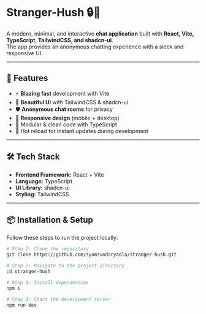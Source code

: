 # Stranger-Hush 🔒💬

A modern, minimal, and interactive **chat application** built with **React, Vite, TypeScript, TailwindCSS, and shadcn-ui**.  
The app provides an anonymous chatting experience with a sleek and responsive UI.

---

## 🚀 Features

- ⚡ **Blazing fast** development with Vite  
- 🎨 **Beautiful UI** with TailwindCSS & shadcn-ui  
- 🛡️ **Anonymous chat rooms** for privacy  
- 📱 **Responsive design** (mobile + desktop)  
- 🧩 Modular & clean code with TypeScript  
- 🔄 Hot reload for instant updates during development  

---

## 🛠️ Tech Stack

- **Frontend Framework:** React + Vite  
- **Language:** TypeScript  
- **UI Library:** shadcn-ui  
- **Styling:** TailwindCSS  

---

## 📦 Installation & Setup

Follow these steps to run the project locally:

```bash
# Step 1: Clone the repository
git clone https://github.com/syamsundaryadla/stranger-hush.git

# Step 2: Navigate to the project directory
cd stranger-hush

# Step 3: Install dependencies
npm i

# Step 4: Start the development server
npm run dev
